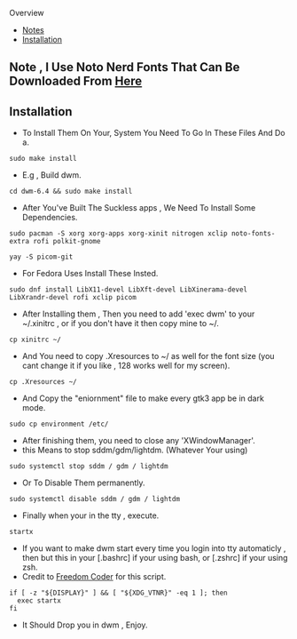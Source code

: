 Overview
* [Notes](#Note)
* [Installation](#Installation)
## Note , I Use Noto Nerd Fonts That Can Be Downloaded From [Here](https://nerdfonts.com)
## Installation
* To Install Them On Your, System You Need To Go In These Files And Do a.
```
sudo make install
```
* E.g , Build dwm.
```
cd dwm-6.4 && sudo make install
```
* After You've Built The Suckless apps , We Need To Install Some Dependencies.
```
sudo pacman -S xorg xorg-apps xorg-xinit nitrogen xclip noto-fonts-extra rofi polkit-gnome
```
```
yay -S picom-git
```
* For Fedora Uses Install These Insted.
```
sudo dnf install LibX11-devel LibXft-devel LibXinerama-devel LibXrandr-devel rofi xclip picom
```
* After Installing them , Then you need to add 'exec dwm' to your ~/.xinitrc , or if you don't have it then copy mine to ~/.
```
cp xinitrc ~/
```
* And You need to copy .Xresources to ~/ as well for the font size (you cant change it if you like , 128 works well for my screen).
```
cp .Xresources ~/
```
* And Copy the "eniornment" file to make every gtk3 app be in dark mode.
```
sudo cp environment /etc/
```
* After finishing them, you need to close any 'XWindowManager'.
* this Means to stop sddm/gdm/lightdm. (Whatever Your using)
```
sudo systemctl stop sddm / gdm / lightdm
```
* Or To Disable Them permanently.
```
sudo systemctl disable sddm / gdm / lightdm
```
* Finally when your in the tty , execute.

```
startx
```
* If you want to make dwm start every time you login into tty automaticly , then but this in your [.bashrc] if your using bash, or [.zshrc] if your using zsh.
* Credit to [Freedom Coder](https://www.youtube.com/@freedomcoder) for this script.
```
if [ -z "${DISPLAY}" ] && [ "${XDG_VTNR}" -eq 1 ]; then
  exec startx
fi
```
* It Should Drop you in dwm , Enjoy.
